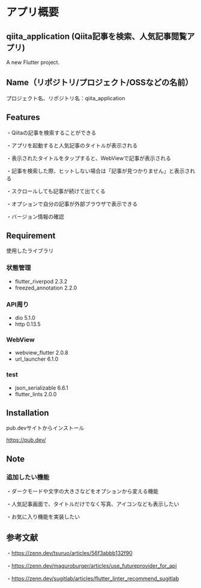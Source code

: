 # アプリ概要
## qiita_application (Qiita記事を検索、人気記事閲覧アプリ)

A new Flutter project.

## Name（リポジトリ/プロジェクト/OSSなどの名前）
 
プロジェクト名、リポジトリ名：qiita_application
  
## Features
 
・Qiitaの記事を検索することができる

・アプリを起動すると人気記事のタイトルが表示される

・表示されたタイトルをタップすると、WebViewで記事が表示される

・記事を検索した際、ヒットしない場合は「記事が見つかりません」と表示される

・スクロールしても記事が続けて出てくる

・オプションで自分の記事が外部ブラウザで表示できる

・バージョン情報の確認
 
## Requirement
 
使用したライブラリ
 
### 状態管理
* flutter_riverpod 2.3.2
* freezed_annotation 2.2.0

### API周り
* dio 5.1.0
* http 0.13.5

### WebView
* webview_flutter 2.0.8
* url_launcher 6.1.0

### test
* json_serializable 6.6.1
* flutter_lints 2.0.0

## Installation
 
pub.devサイトからインストール 

https://pub.dev/
  
## Note
 
### 追加したい機能

・ダークモードや文字の大きさなどをオプションから変える機能

・人気記事画面で、タイトルだけでなく写真、アイコンなども表示したい

・お気に入り機能を実装したい
 
## 参考文献

・https://zenn.dev/tsuruo/articles/56f3abbb132f90

・https://zenn.dev/maguroburger/articles/use_futureprovider_for_api

・https://zenn.dev/sugitlab/articles/flutter_linter_recommend_sugitlab

